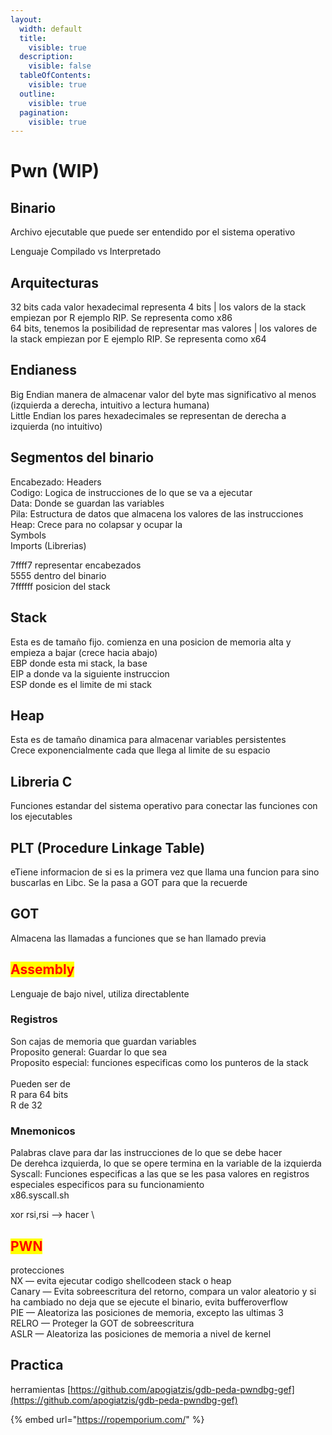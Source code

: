 ```yaml
---
layout:
  width: default
  title:
    visible: true
  description:
    visible: false
  tableOfContents:
    visible: true
  outline:
    visible: true
  pagination:
    visible: true
---
```


# Pwn (WIP)

## Binario

Archivo ejecutable que puede ser entendido por el sistema operativo

Lenguaje Compilado vs Interpretado

## Arquitecturas

32 bits  cada valor hexadecimal representa 4 bits | los valors de la stack empiezan por R ejemplo RIP. Se representa como x86\
64 bits, tenemos la posibilidad de representar mas valores | los valores de la stack empiezan por E ejemplo RIP. Se representa como x64

## Endianess&#x20;

Big Endian manera de almacenar valor del byte mas significativo al menos (izquierda a derecha, intuitivo a lectura humana)\
Little Endian los pares hexadecimales se representan de derecha a izquierda (no intuitivo)

## Segmentos del binario

Encabezado: Headers\
Codigo: Logica de instrucciones de lo que se va a ejecutar\
Data: Donde se guardan las variables\
Pila: Estructura de datos que almacena los valores de las instrucciones \
Heap: Crece para no colapsar y ocupar la \
Symbols\
Imports (Librerias)

7ffff7 representar encabezados\
5555 dentro del binario\
7ffffff posicion del stack

## Stack

Esta es de tamaño fijo. comienza en una posicion de memoria alta y empieza a bajar (crece hacia abajo)\
EBP donde esta mi stack, la base\
EIP a donde va la siguiente instruccion\
ESP donde es el limite de mi stack

## Heap

Esta es de tamaño dinamica para almacenar variables persistentes\
Crece exponencialmente cada que llega al limite de su espacio

## Libreria C

Funciones estandar del sistema operativo para conectar las funciones con los ejecutables

## PLT (Procedure Linkage Table)

eTiene informacion de si es la primera vez que llama una funcion para sino buscarlas en Libc. Se la pasa a GOT para que la recuerde

## GOT&#x20;

Almacena las llamadas a funciones que se han llamado previa



## <mark style="color:red;">Assembly</mark>

Lenguaje de bajo nivel, utiliza directablente&#x20;

### Registros

Son cajas de memoria que guardan variables\
Proposito general: Guardar lo que sea\
Proposito especial: funciones especificas como los punteros de la stack\
\
Pueden ser de \
R para 64 bits\
R de 32&#x20;

### Mnemonicos

Palabras clave para dar las instrucciones de lo que se debe hacer\
De derehca izquierda, lo que se opere termina en la variable de la izquierda\
Syscall: Funciones especificas a las que se les pasa valores en registros especiales especificos para su funcionamiento\
x86.syscall.sh



xor rsi,rsi --> hacer \


## <mark style="color:red;">PWN</mark>

protecciones\
NX — evita ejecutar codigo shellcodeen stack o heap\
Canary — Evita sobreescritura del retorno, compara un valor aleatorio y si ha cambiado no deja que se ejecute el binario, evita bufferoverflow\
PIE — Aleatoriza las posiciones de memoria, excepto las ultimas 3\
RELRO — Proteger la GOT de sobreescritura\
ASLR — Aleatoriza las posiciones de memoria a nivel de kernel

## Practica

herramientas [https://github.com/apogiatzis/gdb-peda-pwndbg-gef](https://github.com/apogiatzis/gdb-peda-pwndbg-gef)

{% embed url="https://ropemporium.com/" %}

